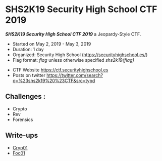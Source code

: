 # SHS2K19 Security High School CTF 2019

***SHS2K19 Security High School CTF 2019***  a Jeopardy-Style CTF.
* Started on May 2, 2019 - May 3, 2019
* Duration: 1 day
* Organized: Security High School (https://securityhighschool.es/)
* Flag format: *flag* unless otherwise specified *shs2k19{flag}*

- CTF Website https://ctf.securityhighschool.es
- Posts on twitter https://twitter.com/search?q=%23shs2k19%20%23CTF&src=typd

## Challenges :

* Crypto
* Rev
* Forensics

## Write-ups

* [Cryp01](https://github.com/1r0dm480/CTF-Wr1T3uPs/tree/master/shs2k19CTF/crypto/cryp01)
* [Foc01](https://github.com/1r0dm480/CTF-Wr1T3uPs/tree/master/shs2k19CTF/forense/foc01)

